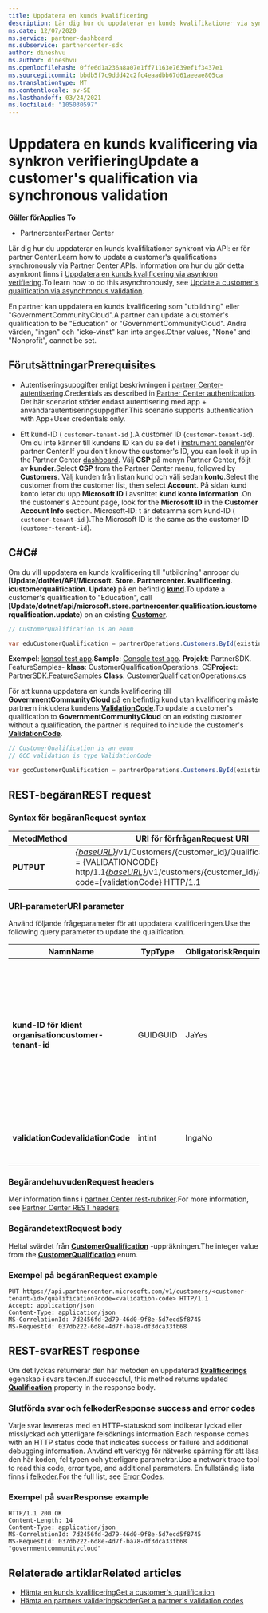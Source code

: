 ```yaml
---
title: Uppdatera en kunds kvalificering
description: Lär dig hur du uppdaterar en kunds kvalifikationer via synkron gallring eller först konsumentsajter, inklusive adressen som är kopplad till profilen.
ms.date: 12/07/2020
ms.service: partner-dashboard
ms.subservice: partnercenter-sdk
author: dineshvu
ms.author: dineshvu
ms.openlocfilehash: 0ffe6d1a236a8a07e1ff71163e7639ef1f3437e1
ms.sourcegitcommit: bbdb5f7c9ddd42c2fc4eaadbb67d61aeeae805ca
ms.translationtype: MT
ms.contentlocale: sv-SE
ms.lasthandoff: 03/24/2021
ms.locfileid: "105030597"
---
```

# <a name="update-a-customers-qualification-via-synchronous-validation"></a><span data-ttu-id="69f1e-103">Uppdatera en kunds kvalificering via synkron verifiering</span><span class="sxs-lookup"><span data-stu-id="69f1e-103">Update a customer's qualification via synchronous validation</span></span>

<span data-ttu-id="69f1e-104">**Gäller för**</span><span class="sxs-lookup"><span data-stu-id="69f1e-104">**Applies To**</span></span>

- <span data-ttu-id="69f1e-105">Partnercenter</span><span class="sxs-lookup"><span data-stu-id="69f1e-105">Partner Center</span></span>

<span data-ttu-id="69f1e-106">Lär dig hur du uppdaterar en kunds kvalifikationer synkront via API: er för partner Center.</span><span class="sxs-lookup"><span data-stu-id="69f1e-106">Learn how to update a customer's qualifications synchronously via Partner Center APIs.</span></span> <span data-ttu-id="69f1e-107">Information om hur du gör detta asynkront finns i [Uppdatera en kunds kvalificering via asynkron verifiering](update-customer-qualification-asynchronous.md).</span><span class="sxs-lookup"><span data-stu-id="69f1e-107">To learn how to do this asynchronously, see [Update a customer's qualification via asynchronous validation](update-customer-qualification-asynchronous.md).</span></span>

<span data-ttu-id="69f1e-108">En partner kan uppdatera en kunds kvalificering som "utbildning" eller "GovernmentCommunityCloud".</span><span class="sxs-lookup"><span data-stu-id="69f1e-108">A partner can update a customer's qualification to be "Education" or "GovernmentCommunityCloud".</span></span> <span data-ttu-id="69f1e-109">Andra värden, "ingen" och "icke-vinst" kan inte anges.</span><span class="sxs-lookup"><span data-stu-id="69f1e-109">Other values, "None" and "Nonprofit", cannot be set.</span></span>

## <a name="prerequisites"></a><span data-ttu-id="69f1e-110">Förutsättningar</span><span class="sxs-lookup"><span data-stu-id="69f1e-110">Prerequisites</span></span>

- <span data-ttu-id="69f1e-111">Autentiseringsuppgifter enligt beskrivningen i [partner Center-autentisering](partner-center-authentication.md).</span><span class="sxs-lookup"><span data-stu-id="69f1e-111">Credentials as described in [Partner Center authentication](partner-center-authentication.md).</span></span> <span data-ttu-id="69f1e-112">Det här scenariot stöder endast autentisering med app + användarautentiseringsuppgifter.</span><span class="sxs-lookup"><span data-stu-id="69f1e-112">This scenario supports authentication with App+User credentials only.</span></span>

- <span data-ttu-id="69f1e-113">Ett kund-ID ( `customer-tenant-id` ).</span><span class="sxs-lookup"><span data-stu-id="69f1e-113">A customer ID (`customer-tenant-id`).</span></span> <span data-ttu-id="69f1e-114">Om du inte känner till kundens ID kan du se det i [instrument panelen](https://partner.microsoft.com/dashboard)för partner Center.</span><span class="sxs-lookup"><span data-stu-id="69f1e-114">If you don't know the customer's ID, you can look it up in the Partner Center [dashboard](https://partner.microsoft.com/dashboard).</span></span> <span data-ttu-id="69f1e-115">Välj **CSP** på menyn Partner Center, följt av **kunder**.</span><span class="sxs-lookup"><span data-stu-id="69f1e-115">Select **CSP** from the Partner Center menu, followed by **Customers**.</span></span> <span data-ttu-id="69f1e-116">Välj kunden från listan kund och välj sedan **konto**.</span><span class="sxs-lookup"><span data-stu-id="69f1e-116">Select the customer from the customer list, then select **Account**.</span></span> <span data-ttu-id="69f1e-117">På sidan kund konto letar du upp **Microsoft ID** i avsnittet **kund konto information** .</span><span class="sxs-lookup"><span data-stu-id="69f1e-117">On the customer's Account page, look for the **Microsoft ID** in the **Customer Account Info** section.</span></span> <span data-ttu-id="69f1e-118">Microsoft-ID: t är detsamma som kund-ID ( `customer-tenant-id` ).</span><span class="sxs-lookup"><span data-stu-id="69f1e-118">The Microsoft ID is the same as the customer ID  (`customer-tenant-id`).</span></span>

## <a name="c"></a><span data-ttu-id="69f1e-119">C\#</span><span class="sxs-lookup"><span data-stu-id="69f1e-119">C\#</span></span>

<span data-ttu-id="69f1e-120">Om du vill uppdatera en kunds kvalificering till "utbildning" anropar du **[Update/dotNet/API/Microsoft. Store. Partnercenter. kvalificering. icustomerqualification. Update)** på en befintlig  [**kund**](/dotnet/api/microsoft.store.partnercenter.models.customers.customer).</span><span class="sxs-lookup"><span data-stu-id="69f1e-120">To update a customer's qualification to "Education", call **[Update/dotnet/api/microsoft.store.partnercenter.qualification.icustomerqualification.update)** on an existing  [**Customer**](/dotnet/api/microsoft.store.partnercenter.models.customers.customer).</span></span>

``` csharp
// CustomerQualification is an enum

var eduCustomerQualification = partnerOperations.Customers.ById(existingCustomer.Id).Qualification.Update(CustomerQualification.Education);
```

<span data-ttu-id="69f1e-121">**Exempel**: [konsol test app](console-test-app.md).</span><span class="sxs-lookup"><span data-stu-id="69f1e-121">**Sample**: [Console test app](console-test-app.md).</span></span> <span data-ttu-id="69f1e-122">**Projekt**: PartnerSDK. FeatureSamples- **klass**: CustomerQualificationOperations. CS</span><span class="sxs-lookup"><span data-stu-id="69f1e-122">**Project**: PartnerSDK.FeatureSamples **Class**: CustomerQualificationOperations.cs</span></span>

<span data-ttu-id="69f1e-123">För att kunna uppdatera en kunds kvalificering till **GovernmentCommunityCloud** på en befintlig kund utan kvalificering måste partnern inkludera kundens [**ValidationCode**](utility-resources.md#validationcode).</span><span class="sxs-lookup"><span data-stu-id="69f1e-123">To update a customer's qualification to **GovernmentCommunityCloud** on an existing customer without a qualification, the partner is required to include the customer's [**ValidationCode**](utility-resources.md#validationcode).</span></span>

``` csharp
// CustomerQualification is an enum
// GCC validation is type ValidationCode

var gccCustomerQualification = partnerOperations.Customers.ById(existingCustomer.Id).Qualification.Update(CustomerQualification.GovernmentCommunityCloud, gccValidation);
```

## <a name="rest-request"></a><span data-ttu-id="69f1e-124">REST-begäran</span><span class="sxs-lookup"><span data-stu-id="69f1e-124">REST request</span></span>

### <a name="request-syntax"></a><span data-ttu-id="69f1e-125">Syntax för begäran</span><span class="sxs-lookup"><span data-stu-id="69f1e-125">Request syntax</span></span>

| <span data-ttu-id="69f1e-126">Metod</span><span class="sxs-lookup"><span data-stu-id="69f1e-126">Method</span></span>  | <span data-ttu-id="69f1e-127">URI för förfrågan</span><span class="sxs-lookup"><span data-stu-id="69f1e-127">Request URI</span></span>                                                                                             |
|---------|---------------------------------------------------------------------------------------------------------|
| <span data-ttu-id="69f1e-128">**PUT**</span><span class="sxs-lookup"><span data-stu-id="69f1e-128">**PUT**</span></span> | <span data-ttu-id="69f1e-129">[*{baseURL}*](partner-center-rest-urls.md)/v1/Customers/{customer_id}/Qualification? Code = {VALIDATIONCODE} http/1.1</span><span class="sxs-lookup"><span data-stu-id="69f1e-129">[*{baseURL}*](partner-center-rest-urls.md)/v1/customers/{customer_id}/qualification?code={validationCode} HTTP/1.1</span></span> |

### <a name="uri-parameter"></a><span data-ttu-id="69f1e-130">URI-parameter</span><span class="sxs-lookup"><span data-stu-id="69f1e-130">URI parameter</span></span>

<span data-ttu-id="69f1e-131">Använd följande frågeparameter för att uppdatera kvalificeringen.</span><span class="sxs-lookup"><span data-stu-id="69f1e-131">Use the following query parameter to update the qualification.</span></span>

| <span data-ttu-id="69f1e-132">Namn</span><span class="sxs-lookup"><span data-stu-id="69f1e-132">Name</span></span>                   | <span data-ttu-id="69f1e-133">Typ</span><span class="sxs-lookup"><span data-stu-id="69f1e-133">Type</span></span> | <span data-ttu-id="69f1e-134">Obligatorisk</span><span class="sxs-lookup"><span data-stu-id="69f1e-134">Required</span></span> | <span data-ttu-id="69f1e-135">Beskrivning</span><span class="sxs-lookup"><span data-stu-id="69f1e-135">Description</span></span>                                                                                                                                            |
|------------------------|------|----------|--------------------------------------------------------------------------------------------------------------------------------------------------------|
| <span data-ttu-id="69f1e-136">**kund-ID för klient organisation**</span><span class="sxs-lookup"><span data-stu-id="69f1e-136">**customer-tenant-id**</span></span> | <span data-ttu-id="69f1e-137">GUID</span><span class="sxs-lookup"><span data-stu-id="69f1e-137">GUID</span></span> | <span data-ttu-id="69f1e-138">Ja</span><span class="sxs-lookup"><span data-stu-id="69f1e-138">Yes</span></span>      | <span data-ttu-id="69f1e-139">Värdet är ett GUID-formaterat **kund-Tenant-ID** som gör det möjligt för åter försäljaren att filtrera resultaten för en specifik kund som tillhör åter försäljaren.</span><span class="sxs-lookup"><span data-stu-id="69f1e-139">The value is a GUID formatted **customer-tenant-id** that allows the reseller to filter the results for a given customer that belongs to the reseller.</span></span> |
| <span data-ttu-id="69f1e-140">**validationCode**</span><span class="sxs-lookup"><span data-stu-id="69f1e-140">**validationCode**</span></span>     | <span data-ttu-id="69f1e-141">int</span><span class="sxs-lookup"><span data-stu-id="69f1e-141">int</span></span>  | <span data-ttu-id="69f1e-142">Inga</span><span class="sxs-lookup"><span data-stu-id="69f1e-142">No</span></span>       | <span data-ttu-id="69f1e-143">Krävs endast för Community-molnet för myndigheter.</span><span class="sxs-lookup"><span data-stu-id="69f1e-143">Only needed for Government Community Cloud.</span></span>                                                                                                            |

### <a name="request-headers"></a><span data-ttu-id="69f1e-144">Begärandehuvuden</span><span class="sxs-lookup"><span data-stu-id="69f1e-144">Request headers</span></span>

<span data-ttu-id="69f1e-145">Mer information finns i [partner Center rest-rubriker](headers.md).</span><span class="sxs-lookup"><span data-stu-id="69f1e-145">For more information, see [Partner Center REST headers](headers.md).</span></span>

### <a name="request-body"></a><span data-ttu-id="69f1e-146">Begärandetext</span><span class="sxs-lookup"><span data-stu-id="69f1e-146">Request body</span></span>

<span data-ttu-id="69f1e-147">Heltal svärdet från [**CustomerQualification**](/dotnet/api/microsoft.store.partnercenter.models.customers.customerqualification) -uppräkningen.</span><span class="sxs-lookup"><span data-stu-id="69f1e-147">The integer value from the [**CustomerQualification**](/dotnet/api/microsoft.store.partnercenter.models.customers.customerqualification) enum.</span></span>

### <a name="request-example"></a><span data-ttu-id="69f1e-148">Exempel på begäran</span><span class="sxs-lookup"><span data-stu-id="69f1e-148">Request example</span></span>

```http
PUT https://api.partnercenter.microsoft.com/v1/customers/<customer-tenant-id>/qualification?code=<validation-code> HTTP/1.1
Accept: application/json
Content-Type: application/json
MS-CorrelationId: 7d2456fd-2d79-46d0-9f8e-5d7ecd5f8745
MS-RequestId: 037db222-6d8e-4d7f-ba78-df3dca33fb68

```

## <a name="rest-response"></a><span data-ttu-id="69f1e-149">REST-svar</span><span class="sxs-lookup"><span data-stu-id="69f1e-149">REST response</span></span>

<span data-ttu-id="69f1e-150">Om det lyckas returnerar den här metoden en uppdaterad [**kvalificerings**](/dotnet/api/microsoft.store.partnercenter.customers.icustomer.qualification) egenskap i svars texten.</span><span class="sxs-lookup"><span data-stu-id="69f1e-150">If successful, this method returns updated [**Qualification**](/dotnet/api/microsoft.store.partnercenter.customers.icustomer.qualification) property in the response body.</span></span>

### <a name="response-success-and-error-codes"></a><span data-ttu-id="69f1e-151">Slutförda svar och felkoder</span><span class="sxs-lookup"><span data-stu-id="69f1e-151">Response success and error codes</span></span>

<span data-ttu-id="69f1e-152">Varje svar levereras med en HTTP-statuskod som indikerar lyckad eller misslyckad och ytterligare felsöknings information.</span><span class="sxs-lookup"><span data-stu-id="69f1e-152">Each response comes with an HTTP status code that indicates success or failure and additional debugging information.</span></span> <span data-ttu-id="69f1e-153">Använd ett verktyg för nätverks spårning för att läsa den här koden, fel typen och ytterligare parametrar.</span><span class="sxs-lookup"><span data-stu-id="69f1e-153">Use a network trace tool to read this code, error type, and additional parameters.</span></span> <span data-ttu-id="69f1e-154">En fullständig lista finns i [felkoder](error-codes.md).</span><span class="sxs-lookup"><span data-stu-id="69f1e-154">For the full list, see [Error Codes](error-codes.md).</span></span>

### <a name="response-example"></a><span data-ttu-id="69f1e-155">Exempel på svar</span><span class="sxs-lookup"><span data-stu-id="69f1e-155">Response example</span></span>

```http
HTTP/1.1 200 OK
Content-Length: 14
Content-Type: application/json
MS-CorrelationId: 7d2456fd-2d79-46d0-9f8e-5d7ecd5f8745
MS-RequestId: 037db222-6d8e-4d7f-ba78-df3dca33fb68
"governmentcommunitycloud"
```

## <a name="related-articles"></a><span data-ttu-id="69f1e-156">Relaterade artiklar</span><span class="sxs-lookup"><span data-stu-id="69f1e-156">Related articles</span></span>

- [<span data-ttu-id="69f1e-157">Hämta en kunds kvalificering</span><span class="sxs-lookup"><span data-stu-id="69f1e-157">Get a customer's qualification</span></span>](./get-customer-qualification-synchronous.md)
- [<span data-ttu-id="69f1e-158">Hämta en partners valideringskoder</span><span class="sxs-lookup"><span data-stu-id="69f1e-158">Get a partner's validation codes</span></span>](get-a-partner-s-validation-codes.md)
